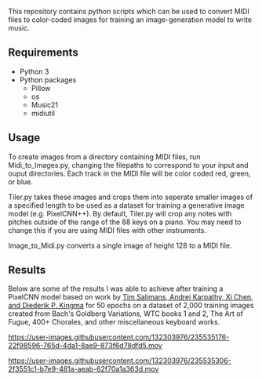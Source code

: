 This repository contains python scripts which can be used to convert MIDI files to color-coded images for training an image-generation model to write music.

## Requirements
- Python 3
- Python packages
  - Pillow
  - os
  - Music21
  - midiutil

## Usage
To create images from a directory containing MIDI files, run Midi_to_Images.py, changing the filepaths to correspond to your input and ouput directories.
Each track in the MIDI file will be color coded red, green, or blue.

Tiler.py takes these images and crops them into seperate smaller images of a specified length to be used as a dataset for training a generative image model (e.g. PixelCNN++).
By default, Tiler.py will crop any notes with pitches outside of the range of the 88 keys on a piano. You may need to change this if you are using MIDI files with other instruments.

Image_to_Midi.py converts a single image of height 128 to a MIDI file.

## Results
Below are some of the results I was able to achieve after training a PixelCNN model based on work by [Tim Salimans, Andrej Karpathy, Xi Chen, and Diederik P. Kingma](https://github.com/openai/pixel-cnn) for 50 epochs on a dataset of 2,000 training images created from Bach's Goldberg Variations, WTC books 1 and 2, The Art of Fugue, 400+ Chorales, and other miscellaneous keyboard works. 


https://user-images.githubusercontent.com/132303976/235535176-22f98596-765d-4da1-8ae9-873f6d78dfd5.mov


https://user-images.githubusercontent.com/132303976/235535306-2f3551c1-b7e9-481a-aeab-62f70a1a363d.mov


